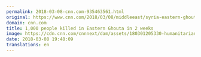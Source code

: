 ```yaml
---
permalink: 2018-03-08-cnn.com-935463561.html
original: https://www.cnn.com/2018/03/08/middleeast/syria-eastern-ghouta-death-toll-soars-intl/index.html
domain: cnn.com
title: 1,000 people killed in Eastern Ghouta in 2 weeks
image: https://cdn.cnn.com/cnnnext/dam/assets/180301205330-humanitarian-crisis-eastern-ghouta-00004806-super-tease.jpg
date: 2018-03-08 19:48:09
translations: en
---
```


